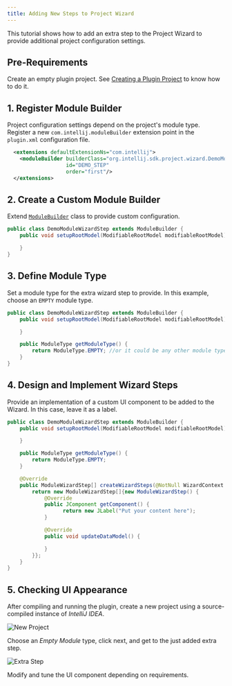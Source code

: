 ```yaml
---
title: Adding New Steps to Project Wizard
---
```

<!-- Copyright 2000-2020 JetBrains s.r.o. and other contributors. Use of this source code is governed by the Apache 2.0 license that can be found in the LICENSE file. -->

This tutorial shows how to add an extra step to the Project Wizard to provide additional project configuration settings.

## Pre-Requirements

Create an empty plugin project.
See [Creating a Plugin Project](/tutorials/build_system.md) to know how to do it.

## 1. Register Module Builder
Project configuration settings depend on the project's module type. 
Register a new `com.intellij.moduleBuilder` extension point in the `plugin.xml` configuration file. 

```xml
  <extensions defaultExtensionNs="com.intellij">
    <moduleBuilder builderClass="org.intellij.sdk.project.wizard.DemoModuleWizardStep"
                   id="DEMO_STEP"
                   order="first"/>
  </extensions>
```

## 2. Create a Custom Module Builder

Extend [`ModuleBuilder`](upsource:///platform/lang-api/src/com/intellij/ide/util/projectWizard/ModuleBuilder.java) class to provide custom configuration.

```java
public class DemoModuleWizardStep extends ModuleBuilder {
    public void setupRootModel(ModifiableRootModel modifiableRootModel) throws ConfigurationException {

    }
}
```

## 3. Define Module Type
Set a module type for the extra wizard step to provide. In this example, choose an `EMPTY` module type.

```java
public class DemoModuleWizardStep extends ModuleBuilder {
    public void setupRootModel(ModifiableRootModel modifiableRootModel) throws ConfigurationException {

    }

    public ModuleType getModuleType() {
        return ModuleType.EMPTY; //or it could be any other module type
    }
}
```

## 4. Design and Implement Wizard Steps
Provide an implementation of a custom UI component to be added to the Wizard.
In this case, leave it as a label.


```java
public class DemoModuleWizardStep extends ModuleBuilder {
    public void setupRootModel(ModifiableRootModel modifiableRootModel) throws ConfigurationException {

    }

    public ModuleType getModuleType() {
        return ModuleType.EMPTY; 
    }

    @Override
    public ModuleWizardStep[] createWizardSteps(@NotNull WizardContext wizardContext, @NotNull ModulesProvider modulesProvider) {
        return new ModuleWizardStep[]{new ModuleWizardStep() {
            @Override
            public JComponent getComponent() {
                  return new JLabel("Put your content here");
            }

            @Override
            public void updateDataModel() {

            }
        }};
    }
}
```

## 5. Checking UI Appearance  
After compiling and running the plugin, create a new project using a source-compiled instance of *IntelliJ IDEA*.

![New Project](img/empty_project.png)

Choose an *Empty Module* type, click next, and get to the just added extra step.
 
![Extra Step](img/extra_step.png) 

Modify and tune the UI component depending on requirements.
